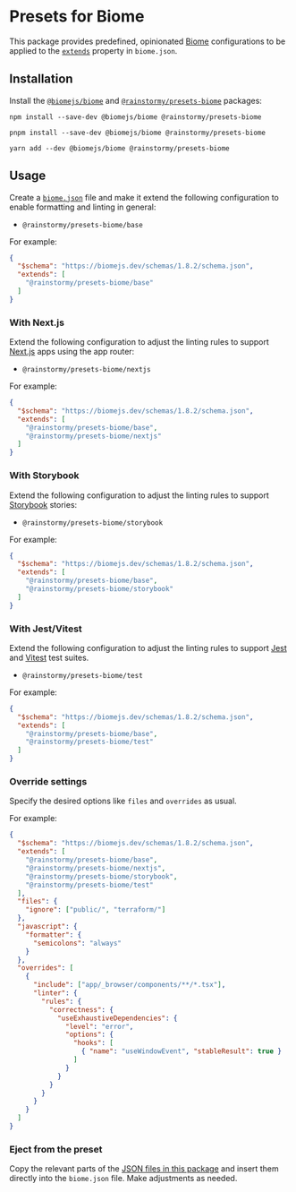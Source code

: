 # Presets for Biome

This package provides predefined, opinionated [Biome](https://biomejs.dev)
configurations to be applied to
the [`extends`](https://biomejs.dev/guides/how-biome-works/#the-extends-option)
property in `biome.json`.

## Installation
Install the [`@biomejs/biome`](https://www.npmjs.com/package/@biomejs/biome)
and [`@rainstormy/presets-biome`](https://www.npmjs.com/package/@rainstormy/presets-biome)
packages:

```shell
npm install --save-dev @biomejs/biome @rainstormy/presets-biome
```
```shell
pnpm install --save-dev @biomejs/biome @rainstormy/presets-biome
```
```shell
yarn add --dev @biomejs/biome @rainstormy/presets-biome
```

## Usage
Create a [`biome.json`](https://biomejs.dev/reference/configuration) file and
make it extend the following configuration to enable formatting and linting in
general:

- `@rainstormy/presets-biome/base`

For example:

```json
{
  "$schema": "https://biomejs.dev/schemas/1.8.2/schema.json",
  "extends": [
    "@rainstormy/presets-biome/base"
  ]
}
```

### With Next.js
Extend the following configuration to adjust the linting rules
to support [Next.js](https://nextjs.org) apps using the app router:

- `@rainstormy/presets-biome/nextjs`

For example:

```json
{
  "$schema": "https://biomejs.dev/schemas/1.8.2/schema.json",
  "extends": [
    "@rainstormy/presets-biome/base",
    "@rainstormy/presets-biome/nextjs"
  ]
}
```

### With Storybook
Extend the following configuration to adjust the linting rules
to support [Storybook](https://storybook.js.org) stories:

- `@rainstormy/presets-biome/storybook`

For example:

```json
{
  "$schema": "https://biomejs.dev/schemas/1.8.2/schema.json",
  "extends": [
    "@rainstormy/presets-biome/base",
    "@rainstormy/presets-biome/storybook"
  ]
}
```

### With Jest/Vitest
Extend the following configuration to adjust the linting rules
to support [Jest](https://jestjs.io) and [Vitest](https://vitest.dev) test
suites.

- `@rainstormy/presets-biome/test`

For example:

```json
{
  "$schema": "https://biomejs.dev/schemas/1.8.2/schema.json",
  "extends": [
    "@rainstormy/presets-biome/base",
    "@rainstormy/presets-biome/test"
  ]
}
```

### Override settings
Specify the desired options like `files` and `overrides` as usual.

For example:

```json
{
  "$schema": "https://biomejs.dev/schemas/1.8.2/schema.json",
  "extends": [
    "@rainstormy/presets-biome/base",
    "@rainstormy/presets-biome/nextjs",
    "@rainstormy/presets-biome/storybook",
    "@rainstormy/presets-biome/test"
  ],
  "files": {
    "ignore": ["public/", "terraform/"]
  },
  "javascript": {
    "formatter": {
      "semicolons": "always"
    }
  },
  "overrides": [
    {
      "include": ["app/_browser/components/**/*.tsx"],
      "linter": {
        "rules": {
          "correctness": {
            "useExhaustiveDependencies": {
              "level": "error",
              "options": {
                "hooks": [
                  { "name": "useWindowEvent", "stableResult": true }
                ]
              }
            }
          }
        }
      }
    }
  ]
}
```

### Eject from the preset
Copy the relevant parts of
the [JSON files in this package](https://github.com/rainstormy/presets-web/tree/main/packages/presets-biome)
and insert them directly into the `biome.json` file. Make adjustments as needed.

